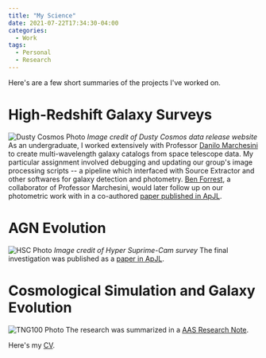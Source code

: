```yaml
---
title: "My Science"
date: 2021-07-22T17:34:30-04:00
categories:
  - Work
tags:
  - Personal
  - Research
---
```

Here's are a few short summaries of the projects I've worked on.
# High-Redshift Galaxy Surveys
![Dusty Cosmos Photo](https://openhearted99.github.io/assets/images/science-thumbnail.png)
_Image credit of Dusty Cosmos data release website_
As an undergraduate, I worked extensively with Professor [Danilo Marchesini][danilo-link] to create multi-wavelength galaxy catalogs from space telescope data. My particular assignment involved debugging and updating our group's image processing scripts -- a pipeline which interfaced with Source Extractor and other softwares for galaxy detection and photometry. [Ben Forrest][ben-link], a collaborator of Professor Marchesini, would later follow up on our photometric work with in a co-authored [paper published in ApJL][paper1].

# AGN Evolution
![HSC Photo](https://openhearted99.github.io/assets/images/hsc-photo.png)
_Image credit of Hyper Suprime-Cam survey_
The final investigation was published as a [paper in ApJL][paper2].

# Cosmological Simulation and Galaxy Evolution
![TNG100 Photo](https://openhearted99.github.io/assets/images/tng100-photo.png)
The research was summarized in a [AAS Research Note][RN1].


Here's my [CV][cv].

[danilo-link]: http://cosmos.phy.tufts.edu/~danilo/Home.html
[ben-link]: https://www.astroforrest.com/
[paper1]: https://doi.org/10.3847/2041-8213/ab5b9f
[paper2]: https://doi.org/10.3847/2041-8213/ab6a11
[RN1]: https://doi.org/10.3847/2515-5172/abeb7c
[cv]: https://openhearted99.github.io/assets/files/Pena_resume.pdf
